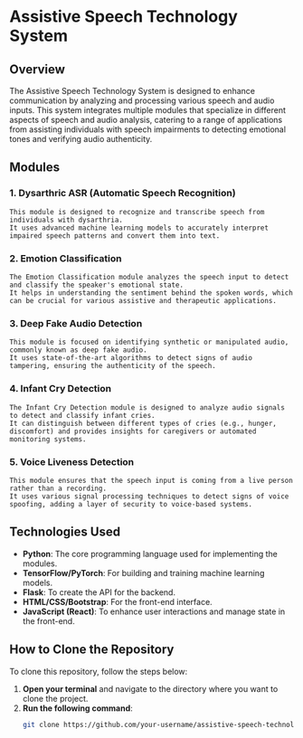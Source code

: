 # Assistive Speech Technology System

## Overview

The Assistive Speech Technology System is designed to enhance communication by analyzing and processing various speech and audio inputs. This system integrates multiple modules that specialize in different aspects of speech and audio analysis, catering to a range of applications from assisting individuals with speech impairments to detecting emotional tones and verifying audio authenticity.

## Modules

### 1. Dysarthric ASR (Automatic Speech Recognition)
    This module is designed to recognize and transcribe speech from individuals with dysarthria. 
    It uses advanced machine learning models to accurately interpret impaired speech patterns and convert them into text.

### 2. Emotion Classification
    The Emotion Classification module analyzes the speech input to detect and classify the speaker's emotional state. 
    It helps in understanding the sentiment behind the spoken words, which can be crucial for various assistive and therapeutic applications.

### 3. Deep Fake Audio Detection
    This module is focused on identifying synthetic or manipulated audio, commonly known as deep fake audio. 
    It uses state-of-the-art algorithms to detect signs of audio tampering, ensuring the authenticity of the speech.

### 4. Infant Cry Detection
    The Infant Cry Detection module is designed to analyze audio signals to detect and classify infant cries. 
    It can distinguish between different types of cries (e.g., hunger, discomfort) and provides insights for caregivers or automated monitoring systems.

### 5. Voice Liveness Detection
    This module ensures that the speech input is coming from a live person rather than a recording. 
    It uses various signal processing techniques to detect signs of voice spoofing, adding a layer of security to voice-based systems.

## Technologies Used
- **Python**: The core programming language used for implementing the modules.
- **TensorFlow/PyTorch**: For building and training machine learning models.
- **Flask**: To create the API for the backend.
- **HTML/CSS/Bootstrap**: For the front-end interface.
- **JavaScript (React)**: To enhance user interactions and manage state in the front-end.

## How to Clone the Repository

To clone this repository, follow the steps below:

1. **Open your terminal** and navigate to the directory where you want to clone the project.
2. **Run the following command**:
   ```bash
   git clone https://github.com/your-username/assistive-speech-technology.git
